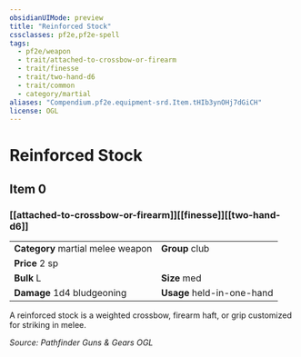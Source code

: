 ```yaml
---
obsidianUIMode: preview
title: "Reinforced Stock"
cssclasses: pf2e,pf2e-spell
tags:
  - pf2e/weapon
  - trait/attached-to-crossbow-or-firearm
  - trait/finesse
  - trait/two-hand-d6
  - trait/common
  - category/martial
aliases: "Compendium.pf2e.equipment-srd.Item.tHIb3ynOHj7dGiCH"
license: OGL
---
```

# Reinforced Stock
## Item 0
### [[attached-to-crossbow-or-firearm]][[finesse]][[two-hand-d6]]

|  |  |
| -- | -- |
| **Category** martial melee weapon | **Group** club |
| **Price** 2 sp |  |
| **Bulk** L | **Size** med |
| **Damage** 1d4 bludgeoning  | **Usage** held-in-one-hand |



A reinforced stock is a weighted crossbow, firearm haft, or grip customized for striking in melee.

*Source: Pathfinder Guns & Gears*
*OGL*
